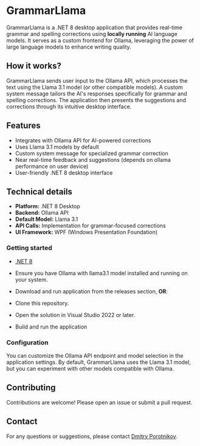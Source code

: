 # GrammarLlama

GrammarLlama is a .NET 8 desktop application that provides real-time grammar and spelling corrections using **locally running** AI language models. It serves as a custom frontend for Ollama, leveraging the power of large language models to enhance writing quality.

## How it works?

GrammarLlama sends user input to the Ollama API, which processes the text using the Llama 3.1 model (or other compatible models). A custom system message tailors the AI's responses specifically for grammar and spelling corrections. The application then presents the suggestions and corrections through its intuitive desktop interface.

## Features

* Integrates with Ollama API for AI-powered corrections
* Uses Llama 3.1 models by default
* Custom system message for specialized grammar correction
* Near real-time feedback and suggestions (depends on ollama performance on user device)
* User-friendly .NET 8 desktop interface

## Technical details
- **Platform:** .NET 8 Desktop
- **Backend:** Ollama API
- **Default Model:** Llama 3.1
- **API Calls:**  Implementation for grammar-focused corrections
- **UI Framework:** WPF (Windows Presentation Foundation)

### Getting started

- [.NET 8](https://dotnet.microsoft.com/download)
- Ensure you have Ollama with llama3.1 model installed and running on your system.
- Download and run application from the releases section, **OR**:

- Clone this repository.
- Open the solution in Visual Studio 2022 or later.
- Build and run the application
  

### Configuration

You can customize the Ollama API endpoint and model selection in the application settings. By default, GrammarLlama uses the Llama 3.1 model, but you can experiment with other models compatible with Ollama.


## Contributing

Contributions are welcome! Please open an issue or submit a pull request.


## Contact

For any questions or suggestions, please contact [Dmitry Porotnikov](https://github.com/dmitryporotnikov).
